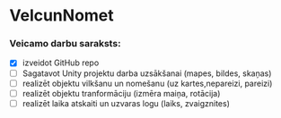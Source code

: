 # VelcunNomet
### Veicamo darbu saraksts:
- [x] izveidot GitHub repo
- [ ] Sagatavot Unity projektu darba uzsākšanai (mapes, bildes, skaņas)
- [ ] realizēt objektu vilkšanu un nomešanu (uz kartes,nepareizi, pareizi)
- [ ] realizēt objektu tranformāciju (izmēra maiņa, rotācija)
- [ ] realizēt laika atskaiti un uzvaras logu (laiks, zvaigznites)
